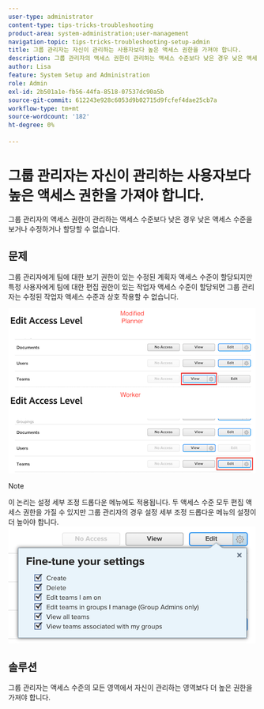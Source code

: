 ```yaml
---
user-type: administrator
content-type: tips-tricks-troubleshooting
product-area: system-administration;user-management
navigation-topic: tips-tricks-troubleshooting-setup-admin
title: 그룹 관리자는 자신이 관리하는 사용자보다 높은 액세스 권한을 가져야 합니다.
description: 그룹 관리자의 액세스 권한이 관리하는 액세스 수준보다 낮은 경우 낮은 액세스 수준을 보거나 수정하거나 할당할 수 없습니다.
author: Lisa
feature: System Setup and Administration
role: Admin
exl-id: 2b501a1e-fb56-44fa-8518-07537dc90a5b
source-git-commit: 612243e928c6053d9b02715d9fcfef4dae25cb7a
workflow-type: tm+mt
source-wordcount: '182'
ht-degree: 0%

---
```


# 그룹 관리자는 자신이 관리하는 사용자보다 높은 액세스 권한을 가져야 합니다.

그룹 관리자의 액세스 권한이 관리하는 액세스 수준보다 낮은 경우 낮은 액세스 수준을 보거나 수정하거나 할당할 수 없습니다.

## 문제

그룹 관리자에게 팀에 대한 보기 권한이 있는 수정된 계획자 액세스 수준이 할당되지만 특정 사용자에게 팀에 대한 편집 권한이 있는 작업자 액세스 수준이 할당되면 그룹 관리자는 수정된 작업자 액세스 수준과 상호 작용할 수 없습니다.

![그룹 관리자 수정 액세스](assets/group-admin-modified-access.png)


>[!NOTE]
>
>이 논리는 설정 세부 조정 드롭다운 메뉴에도 적용됩니다. 두 액세스 수준 모두 편집 액세스 권한을 가질 수 있지만 그룹 관리자의 경우 설정 세부 조정 드롭다운 메뉴의 설정이 더 높아야 합니다.
> ![설정 미세 조정](assets/fine-tune-your-settings.png)

## 솔루션

그룹 관리자는 액세스 수준의 모든 영역에서 자신이 관리하는 영역보다 더 높은 권한을 가져야 합니다.
